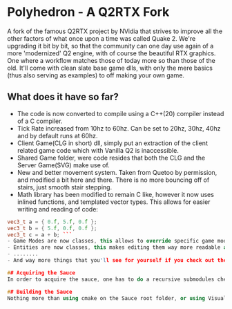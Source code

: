 # Polyhedron - A Q2RTX Fork
A fork of the famous Q2RTX project by NVidia that strives to improve all the other factors of what once upon a time was called Quake 2. We're upgrading it bit by bit, so that the community can one day use again of a more 'modernized' Q2 engine, with of course the beautiful RTX graphics. One where a workflow matches those of today more so than those of the old.
It'll come with clean slate base game dlls, with only the mere basics (thus also serving as examples) to off making your own game.

## What does it have so far?
- The code is now converted to compile using a C++(20) compiler instead of a C compiler.
- Tick Rate increased from 10hz to 60hz. Can be set to 20hz, 30hz, 40hz and by default runs at 60hz.
- Client Game(CLG in short) dll, simply put an extraction of the client related game code which with Vanilla Q2 is inaccessible.
- Shared Game folder, were code resides that both the CLG and the Server Game(SVG) make use of.
- New and better movement system. Taken from Quetoo by permission, and modified a bit here and there. There is no more bouncing off of stairs, just smooth stair stepping.
- Math library has been modified to remain C like, however it now uses inlined functions, and templated vector types. This allows for easier writing and reading of code:
```c++
vec3_t a = { 0.f, 5.f, 0.f };
vec3_t b = { 5.f, 0.f, 0.f };
vec3_t c = a + b; ```
- Game Modes are now classes, this allows to override specific game mode events in an organized manner.
- Entities are now classes, this makes editing them way more readable and writing is almost painless.
- ........
- And way more things that you'll see for yourself if you check out the sauce!

## Acquiring the Sauce
In order to acquire the sauce, one has to do a recursive submodules checkout, otherwise one is going to find himself in a land full of wonderful error warnings that share misery and pain.

## Building the Sauce
Nothing more than using cmake on the Sauce root folder, or using Visual Studio's "Open Folder" which'll use CMake from there.